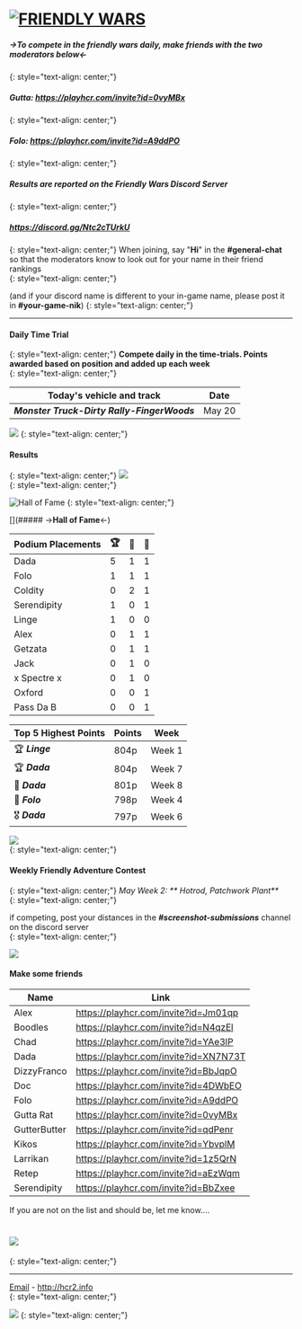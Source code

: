 #  [![FRIENDLY WARS](https://media.discordapp.net/attachments/806343355264401478/843010812535898132/IMG_4110.jpg?width=467&height=467)](#_2)
##### ->**To compete in the friendly wars daily, make friends with the two moderators below**<-
{: style="text-align: center;"}
##### Gutta: <https://playhcr.com/invite?id=0vyMBx>
{: style="text-align: center;"}
##### Folo: <https://playhcr.com/invite?id=A9ddPO>  
{: style="text-align: center;"}

##### **Results are reported on the Friendly Wars Discord Server**
{: style="text-align: center;"}
#####  <https://discord.gg/Ntc2cTUrkU> 
{: style="text-align: center;"}
When joining, say "**Hi**" in the **#general-chat** so that the moderators know to look out for your name in their friend rankings  
{: style="text-align: center;"}

(and if your discord name is different to your in-game name, please post it in **#your-game-nik**)
{: style="text-align: center;"}

***

#### Daily Time Trial
{: style="text-align: center;"}
**Compete daily in the time-trials. Points awarded based on position and added up each week**  
{: style="text-align: center;"}

Today's vehicle and track | Date
:--: | :--:
***Monster Truck-Dirty Rally-FingerWoods*** | May 20

![](https://cdn.discordapp.com/attachments/831966505812885505/831966705847894036/angry_bill.png)
{: style="text-align: center;"}

#### Results
{: style="text-align: center;"}
![](https://media.discordapp.net/attachments/815005702245449728/843214499354902549/unknown.png)  
{: style="text-align: center;"}

![Hall of Fame](https://cdn.discordapp.com/attachments/806343355264401478/835663043676471306/image0.png)
{: style="text-align: center;"}

[](##### ->**Hall of Fame**<-)  

Podium Placements  | 🏆  | 🥈  | 🥉 
-- | -- | -- | --
Dada             |                5       |          1      |            1
Folo                |               1       |           1        |         1
Coldity       |                   0    |            2       |          1
Serendipity       |           1      |           0      |           1
Linge             |                1     |            0     |           0
Alex             |                 0      |           1     |            1
Getzata             |                0     |            1     |           1
Jack           |                    0     |           1        |         0
x Spectre x | 0 | 1 | 0 
Oxford            |              0    |            0       |          1
Pass Da B      |               0   |             0      |           1

| **Top 5 Highest Points** | Points  |  Week | 
| -- | -- | -- |
| 🏆  ***Linge*** | 804p | Week 1 |
| 🏆  ***Dada***  |804p | Week 7 |
| 🥉  ***Dada***  |801p | Week 8 |
| 🏅 ***Folo*** | 798p | Week 4 |
| 🎖️ ***Dada***  |797p | Week 6 |

![](https://media.discordapp.net/attachments/806343355264401478/838752579680600064/image.png)  
{: style="text-align: center;"}
#### Weekly Friendly Adventure Contest
{: style="text-align: center;"}
_May Week 2: ** Hotrod, Patchwork Plant**_  
{: style="text-align: center;"}

if competing, post your distances in the ***#screenshot-submissions*** channel on the discord server  
{: style="text-align: center;"}

![](https://cdn.discordapp.com/attachments/831966505812885505/831966759534854154/desertX.png)

#### Make some friends

Name | Link
-- | --
Alex | <https://playhcr.com/invite?id=Jm01qp>
Boodles | <https://playhcr.com/invite?id=N4qzEl>
Chad | <https://playhcr.com/invite?id=YAe3lP>
Dada | <https://playhcr.com/invite?id=XN7N73T>
DizzyFranco | <https://playhcr.com/invite?id=BbJqpO>
Doc | <https://playhcr.com/invite?id=4DWbEO>
Folo | <https://playhcr.com/invite?id=A9ddPO>
Gutta Rat | <https://playhcr.com/invite?id=0vyMBx>
GutterButter | <https://playhcr.com/invite?id=qdPenr>
Kikos | <https://playhcr.com/invite?id=YbvplM>
Larrikan | <https://playhcr.com/invite?id=1z5QrN>
Retep | <https://playhcr.com/invite?id=aEzWqm>
Serendipity | <https://playhcr.com/invite?id=BbZxee>

If you are not on the list and should be, let me know....  
# [![](https://cdn.discordapp.com/attachments/831966505812885505/831966772256047158/event-ui-bg.png)](#_1)
{: style="text-align: center;"}

***

[Email](mailto:dadahcr2@gmail.com) - <http://hcr2.info>  
{: style="text-align: center;"}

![](https://media.discordapp.net/attachments/806343355264401478/841864986590576660/2A8C00CC-70A7-4510-8847-09C3360CA512.png?width=100&height=100)
{: style="text-align: center;"}
